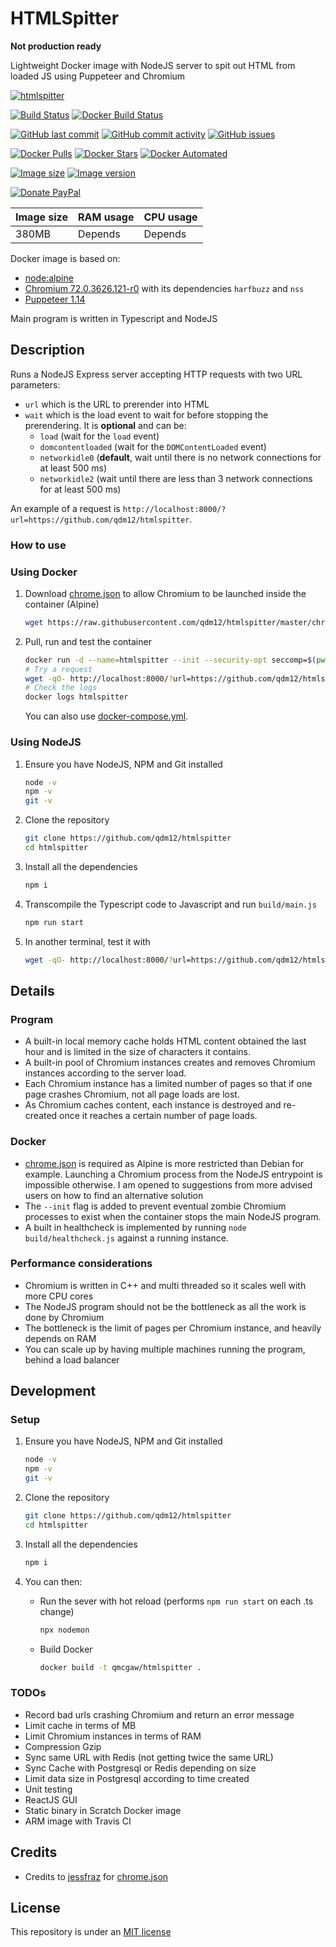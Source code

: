 # HTMLSpitter

**Not production ready**

Lightweight Docker image with NodeJS server to spit out HTML from loaded JS using Puppeteer and Chromium

[![htmlspitter](https://github.com/qdm12/htmlspitter/raw/master/title.png)](https://hub.docker.com/r/qmcgaw/htmlspitter)

[![Build Status](https://travis-ci.org/qdm12/htmlspitter.svg?branch=master)](https://travis-ci.org/qdm12/htmlspitter)
[![Docker Build Status](https://img.shields.io/docker/cloud/build/qmcgaw/htmlspitter.svg)](https://hub.docker.com/r/qmcgaw/htmlspitter)

[![GitHub last commit](https://img.shields.io/github/last-commit/qdm12/htmlspitter.svg)](https://github.com/qdm12/htmlspitter/issues)
[![GitHub commit activity](https://img.shields.io/github/commit-activity/y/qdm12/htmlspitter.svg)](https://github.com/qdm12/htmlspitter/issues)
[![GitHub issues](https://img.shields.io/github/issues/qdm12/htmlspitter.svg)](https://github.com/qdm12/htmlspitter/issues)

[![Docker Pulls](https://img.shields.io/docker/pulls/qmcgaw/htmlspitter.svg)](https://hub.docker.com/r/qmcgaw/htmlspitter)
[![Docker Stars](https://img.shields.io/docker/stars/qmcgaw/htmlspitter.svg)](https://hub.docker.com/r/qmcgaw/htmlspitter)
[![Docker Automated](https://img.shields.io/docker/cloud/automated/qmcgaw/htmlspitter.svg)](https://hub.docker.com/r/qmcgaw/htmlspitter)

[![Image size](https://images.microbadger.com/badges/image/qmcgaw/htmlspitter.svg)](https://microbadger.com/images/qmcgaw/htmlspitter)
[![Image version](https://images.microbadger.com/badges/version/qmcgaw/htmlspitter.svg)](https://microbadger.com/images/qmcgaw/htmlspitter)

[![Donate PayPal](https://img.shields.io/badge/Donate-PayPal-green.svg)](https://paypal.me/qdm12)

| Image size | RAM usage | CPU usage |
| --- | --- | --- |
| 380MB | Depends | Depends |

Docker image is based on:

- [node:alpine](https://hub.docker.com/_/node/)
- [Chromium 72.0.3626.121-r0](https://pkgs.alpinelinux.org/package/v3.9/community/x86_64/chromium) with its dependencies `harfbuzz` and `nss`
- [Puppeteer 1.14](https://github.com/GoogleChrome/puppeteer/releases/tag/v1.14.0)

Main program is written in Typescript and NodeJS

## Description

Runs a NodeJS Express server accepting HTTP requests with two URL parameters:
- `url` which is the URL to prerender into HTML
- `wait` which is the load event to wait for before stopping the prerendering. It is **optional** and can be:
    - `load` (wait for the `load` event)
    - `domcontentloaded` (wait for the `DOMContentLoaded` event)
    - `networkidle0` (**default**, wait until there is no network connections for at least 500 ms)
    - `networkidle2` (wait until there are less than 3 network connections for at least 500 ms)

An example of a request is `http://localhost:8000/?url=https://github.com/qdm12/htmlspitter`.

### How to use

### Using Docker

1. Download [chrome.json](chrome.json) to allow Chromium to be launched inside the container (Alpine)

    ```sh
    wget https://raw.githubusercontent.com/qdm12/htmlspitter/master/chrome.json
    ```

1. Pull, run and test the container

    ```sh
    docker run -d --name=htmlspitter --init --security-opt seccomp=$(pwd)/chrome.json -p 8000:8000 qmcgaw/htmlspitter
    # Try a request
    wget -qO- http://localhost:8000/?url=https://github.com/qdm12/htmlspitter
    # Check the logs
    docker logs htmlspitter
    ```

    You can also use [docker-compose.yml](docker-compose.yml).

### Using NodeJS

1. Ensure you have NodeJS, NPM and Git installed

    ```sh
    node -v
    npm -v
    git -v
    ```

1. Clone the repository

    ```sh
    git clone https://github.com/qdm12/htmlspitter
    cd htmlspitter
    ```

1. Install all the dependencies

    ```sh
    npm i
    ```

1. Transcompile the Typescript code to Javascript and run `build/main.js`

    ```sh
    npm run start
    ```

1. In another terminal, test it with

    ```sh
    wget -qO- http://localhost:8000/?url=https://github.com/qdm12/htmlspitter
    ```

## Details

### Program

- A built-in local memory cache holds HTML content obtained the last hour and is limited in the size of characters it contains.
- A built-in pool of Chromium instances creates and removes Chromium instances according to the server load.
- Each Chromium instance has a limited number of pages so that if one page crashes Chromium, not all page loads are lost.
- As Chromium caches content, each instance is destroyed and re-created once it reaches a certain number of page loads.

### Docker

- [chrome.json](chrome.json) is required as Alpine is more restricted than Debian for example. Launching a Chromium process from the NodeJS entrypoint is impossible otherwise. I am opened to suggestions from more advised users on how to find an alternative solution
- The `--init` flag is added to prevent eventual zombie Chromium processes to exist when the container stops the main NodeJS program.
- A built in healthcheck is implemented by running `node build/healthcheck.js` against a running instance.

### Performance considerations

- Chromium is written in C++ and multi threaded so it scales well with more CPU cores
- The NodeJS program should not be the bottleneck as all the work is done by Chromium
- The bottleneck is the limit of pages per Chromium instance, and heavily depends on RAM
- You can scale up by having multiple machines running the program, behind a load balancer

## Development

### Setup

1. Ensure you have NodeJS, NPM and Git installed

    ```sh
    node -v
    npm -v
    git -v
    ```

1. Clone the repository

    ```sh
    git clone https://github.com/qdm12/htmlspitter
    cd htmlspitter
    ```

1. Install all the dependencies

    ```sh
    npm i
    ```

1. You can then:
    - Run the sever with hot reload (performs `npm run start` on each .ts change)

        ```sh
        npx nodemon
        ```

    - Build Docker

        ```sh
        docker build -t qmcgaw/htmlspitter .
        ```

### TODOs

- Record bad urls crashing Chromium and return an error message
- Limit cache in terms of MB
- Limit Chromium instances in terms of RAM
- Compression Gzip
- Sync same URL with Redis (not getting twice the same URL)
- Sync Cache with Postgresql or Redis depending on size
- Limit data size in Postgresql according to time created
- Unit testing
- ReactJS GUI
- Static binary in Scratch Docker image
- ARM image with Travis CI

## Credits

- Credits to [jessfraz](https://github.com/jessfraz) for [chrome.json](chrome.json)

## License

This repository is under an [MIT license](https://github.com/qdm12/htmlspitter/master/license)